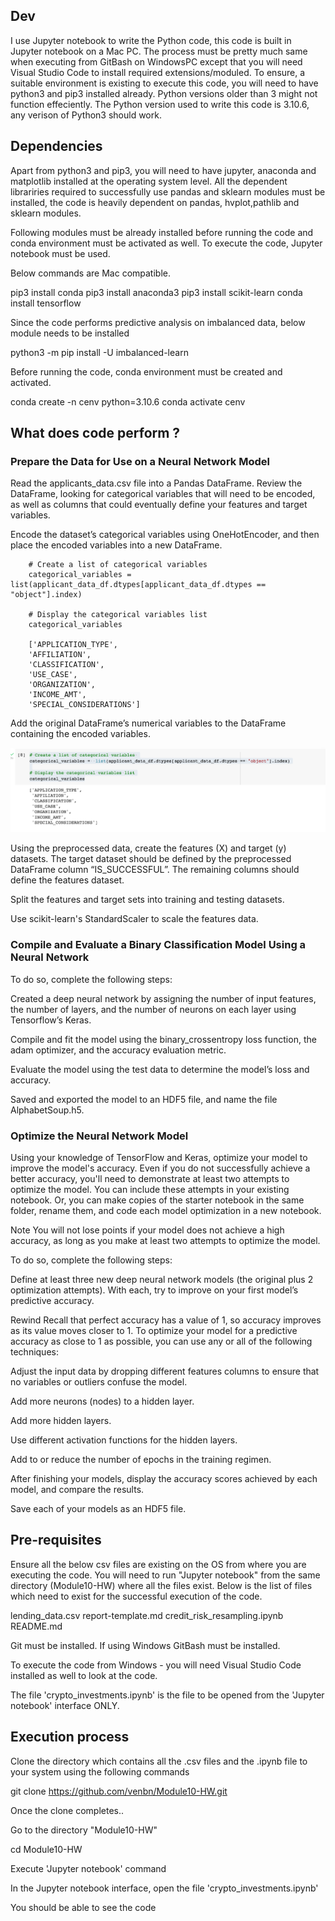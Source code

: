 
## Dev

I use Jupyter notebook to write the Python code, this code is built in Jupyter notebook on a Mac PC. 
The process must be pretty much same when executing from GitBash on WindowsPC except that you will need Visual Studio Code to install required extensions/moduled.
To ensure, a suitable environment is existing to execute this code, you will need to have python3 and pip3 installed already. 
Python versions older than 3 might not function effeciently. The Python version used to write this code is 3.10.6, any verison of Python3 should work.

## Dependencies

Apart from python3 and pip3, you will need to have jupyter, anaconda and matplotlib installed at the operating system level.
All the dependent librariries required to successfully use pandas and sklearn modules must be installed, the code is heavily dependent on pandas, hvplot,pathlib and sklearn modules.

Following modules must be already installed before running the code and conda environment must be activated as well. To execute the code, Jupyter notebook must be used. 

Below commands are Mac compatible.

pip3 install conda
pip3 install anaconda3
pip3 install scikit-learn
conda install tensorflow

Since the code performs predictive analysis on imbalanced data, below module needs to be installed

python3 -m pip install -U imbalanced-learn

Before running the code, conda environment must be created and activated.

conda create -n cenv python=3.10.6
conda activate cenv

## What does code perform ?

### Prepare the Data for Use on a Neural Network Model


Read the applicants_data.csv file into a Pandas DataFrame. Review the DataFrame, looking for categorical variables that will need to be encoded, as well as columns that could eventually define your features and target variables.


Encode the dataset’s categorical variables using OneHotEncoder, and then place the encoded variables into a new DataFrame.

        # Create a list of categorical variables
        categorical_variables =  list(applicant_data_df.dtypes[applicant_data_df.dtypes == "object"].index)

        # Display the categorical variables list
        categorical_variables

        ['APPLICATION_TYPE',
        'AFFILIATION',
        'CLASSIFICATION',
        'USE_CASE',
        'ORGANIZATION',
        'INCOME_AMT',
        'SPECIAL_CONSIDERATIONS']

	
Add the original DataFrame’s numerical variables to the DataFrame containing the encoded variables.

![](Categorical%20Variables.png)

Using the preprocessed data, create the features (X) and target (y) datasets. The target dataset should be defined by the preprocessed DataFrame column “IS_SUCCESSFUL”. The remaining columns should define the features dataset.


Split the features and target sets into training and testing datasets.


Use scikit-learn's StandardScaler to scale the features data.


### Compile and Evaluate a Binary Classification Model Using a Neural Network

To do so, complete the following steps:

Created a deep neural network by assigning the number of input features, the number of layers, and the number of neurons on each layer using Tensorflow’s Keras.


Compile and fit the model using the binary_crossentropy loss function, the adam optimizer, and the accuracy evaluation metric.


Evaluate the model using the test data to determine the model’s loss and accuracy.


Saved and exported the model to an HDF5 file, and name the file AlphabetSoup.h5.


### Optimize the Neural Network Model

Using your knowledge of TensorFlow and Keras, optimize your model to improve the model's accuracy. Even if you do not successfully achieve a better accuracy, you'll need to demonstrate at least two attempts to optimize the model. You can include these attempts in your existing notebook. Or, you can make copies of the starter notebook in the same folder, rename them, and code each model optimization in a new notebook.

Note You will not lose points if your model does not achieve a high accuracy, as long as you make at least two attempts to optimize the model.

To do so, complete the following steps:


Define at least three new deep neural network models (the original plus 2 optimization attempts). With each, try to improve on your first model’s predictive accuracy.

Rewind Recall that perfect accuracy has a value of 1, so accuracy improves as its value moves closer to 1. To optimize your model for a predictive accuracy as close to 1 as possible, you can use any or all of the following techniques:


Adjust the input data by dropping different features columns to ensure that no variables or outliers confuse the model.


Add more neurons (nodes) to a hidden layer.


Add more hidden layers.


Use different activation functions for the hidden layers.


Add to or reduce the number of epochs in the training regimen.





After finishing your models, display the accuracy scores achieved by each model, and compare the results.


Save each of your models as an HDF5 file.

## Pre-requisites

Ensure all the below csv files are existing on the OS from where you are executing the code. You will need to run "Jupyter notebook" from the same directory (Module10-HW) where all the files exist. Below is the list of files which need to exist for the successful execution of the code.

lending_data.csv
report-template.md
credit_risk_resampling.ipynb
README.md

Git must be installed. If using Windows GitBash must be installed.

To execute the code from Windows - you will need Visual Studio Code installed as well to look at the code.

The file 'crypto_investments.ipynb' is the file to be opened from the 'Jupyter notebook' interface ONLY.

## Execution process

Clone the directory which contains all the .csv files and the .ipynb file to your system using the following commands

git clone https://github.com/venbn/Module10-HW.git

Once the clone completes.. 

Go to the directory "Module10-HW"

cd Module10-HW

Execute 'Jupyter notebook' command

In the Jupyter notebook interface, open the file 'crypto_investments.ipynb'

You should be able to see the code
